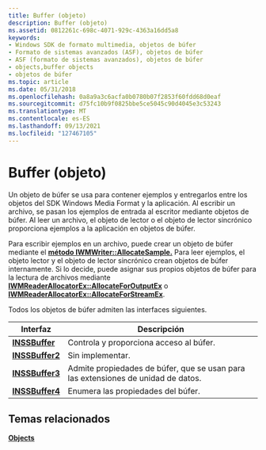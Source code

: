 ```yaml
---
title: Buffer (objeto)
description: Buffer (objeto)
ms.assetid: 0812261c-698c-4071-929c-4363a16dd5a8
keywords:
- Windows SDK de formato multimedia, objetos de búfer
- Formato de sistemas avanzados (ASF), objetos de búfer
- ASF (formato de sistemas avanzados), objetos de búfer
- objects,buffer objects
- objetos de búfer
ms.topic: article
ms.date: 05/31/2018
ms.openlocfilehash: 0a8a9a3c6acfa0b0780b07f2853f60fdd68d0eaf
ms.sourcegitcommit: d75fc10b9f0825bbe5ce5045c90d4045e3c53243
ms.translationtype: MT
ms.contentlocale: es-ES
ms.lasthandoff: 09/13/2021
ms.locfileid: "127467105"
---
```

# <a name="buffer-object"></a>Buffer (objeto)

Un objeto de búfer se usa para contener ejemplos y entregarlos entre los objetos del SDK Windows Media Format y la aplicación. Al escribir un archivo, se pasan los ejemplos de entrada al escritor mediante objetos de búfer. Al leer un archivo, el objeto de lector o el objeto de lector sincrónico proporciona ejemplos a la aplicación en objetos de búfer.

Para escribir ejemplos en un archivo, puede crear un objeto de búfer mediante el [**método IWMWriter::AllocateSample.**](/previous-versions/windows/desktop/api/Wmsdkidl/nf-wmsdkidl-iwmwriter-allocatesample) Para leer ejemplos, el objeto lector y el objeto de lector sincrónico crean objetos de búfer internamente. Si lo decide, puede asignar sus propios objetos de búfer para la lectura de archivos mediante [**IWMReaderAllocatorEx::AllocateForOutputEx**](/previous-versions/windows/desktop/api/Wmsdkidl/nf-wmsdkidl-iwmreaderallocatorex-allocateforoutputex) o [**IWMReaderAllocatorEx::AllocateForStreamEx**](/previous-versions/windows/desktop/api/Wmsdkidl/nf-wmsdkidl-iwmreaderallocatorex-allocateforstreamex).

Todos los objetos de búfer admiten las interfaces siguientes.



| Interfaz                          | Descripción                                                          |
|------------------------------------|----------------------------------------------------------------------|
| [**INSSBuffer**](/previous-versions/windows/desktop/api/wmsbuffer/nn-wmsbuffer-inssbuffer)   | Controla y proporciona acceso al búfer.                          |
| [**INSSBuffer2**](/previous-versions/windows/desktop/api/wmsbuffer/nn-wmsbuffer-inssbuffer2) | Sin implementar.                                                     |
| [**INSSBuffer3**](/previous-versions/windows/desktop/api/wmsbuffer/nn-wmsbuffer-inssbuffer3) | Admite propiedades de búfer, que se usan para las extensiones de unidad de datos. |
| [**INSSBuffer4**](/previous-versions/windows/desktop/api/wmsbuffer/nn-wmsbuffer-inssbuffer4) | Enumera las propiedades del búfer.                                        |



 

## <a name="related-topics"></a>Temas relacionados

<dl> <dt>

[**Objects**](objects.md)
</dt> </dl>

 

 




